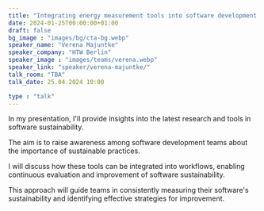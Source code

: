 ```yaml
---
title: "Integrating energy measurement tools into software development workflows"
date: 2024-01-25T00:00:00+01:00
draft: false
bg_image : "images/bg/cta-bg.webp"
speaker_name: "Verena Majuntke"
speaker_company: "HTW Berlin"
speaker_image : "images/teams/verena.webp"
speaker_link: "speaker/verena-majuntke/"
talk_room: "TBA"
talk_date: 25.04.2024 10:00

type : "talk"
---
```


In my presentation, I'll provide insights into the latest research and tools in software sustainability. 

The aim is to raise awareness among software development teams about the importance of sustainable practices. 

I will discuss how these tools can be integrated into workflows, enabling continuous evaluation and improvement of software sustainability. 

This approach will guide teams in consistently measuring their software's sustainability and identifying effective strategies for improvement.
